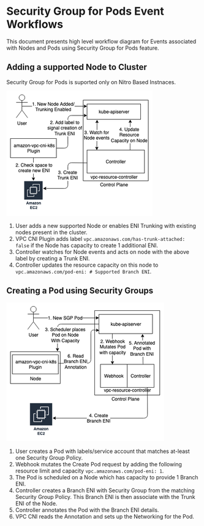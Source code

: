 # Security Group for Pods Event Workflows
This document presents high level workflow diagram for Events associated with Nodes and Pods using Security Group for Pods feature.

## Adding a supported Node to Cluster

Security Group for Pods is suported only on Nitro Based Instnaces.

![New Nitro Based Node Create Event Diagram](../images/sgp-node-create.png)

1. User adds a new supported Node or enables ENI Trunking with existing nodes present in the cluster.
2. VPC CNI Plugin adds label `vpc.amazonaws.com/has-trunk-attached: false` if the Node has capacity to create 1 additional ENI.
3. Controller watches for Node events and acts on node with the above label by creating a Trunk ENI. 
4. Controller updates the resource capacity on this node to `vpc.amazonaws.com/pod-eni: # Supported Branch ENI`.

## Creating a Pod using Security Groups

![New Security Group for Pod Create Event Diagram](../images/sgp-pod-create.png)

1. User creates a Pod with labels/service account that matches at-least one Security Group Policy.
2. Webhook mutates the Create Pod request by adding the following resource limit and capacity `vpc.amazonaws.com/pod-eni: 1`. 
3. The Pod is scheduled on a Node which has capacity to provide 1 Branch ENI.
4. Controller creates a Branch ENI with Security Group from the matching Security Group Policy. This Branch ENI is then associate with the Trunk ENI of the Node.
5. Controller annotates the Pod with the Branch ENI details.
6. VPC CNI reads the Annotation and sets up the Networking for the Pod.
